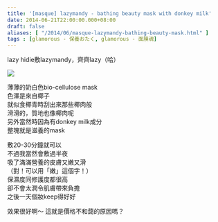 ```yaml
---
title: '[masque] lazymandy - bathing beauty mask with donkey milk'
date: 2014-06-21T22:00:00.000+08:00
draft: false
aliases: [ "/2014/06/masque-lazymandy-bathing-beauty-mask.html" ]
tags : [glamorous - 保養おたく, glamorous - 面膜魂]
---
```


lazy hidie敷lazymandy，齊齊lazy（哈）  

![](/images/lazymandy.jpg)

薄薄的奶白色bio-cellulose mask  
色澤是來自椰子  
就似食椰青時刮出來那些椰肉般  
滑滑的，質地也像椰肉呢  
另外當然時因為有donkey milk成分  
整塊就是滋養的mask  
  
敷20-30分鐘就可以  
不過我當然會敷過半夜  
吸了滿滿營養的皮膚又嫩又滑  
（對！可以用「嫩」這個字！）  
保濕度同修護度都很高  
卻不會太潤令肌膚帶來負擔  
之後一天個妝keep得好好  
  
效果很好啊～ 這就是價格不和藹的原因嗎？
